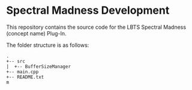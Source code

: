 # Spectral Madness Development

This repository contains the source code for the
LBTS Spectral Madness (concept name) Plug-In.

The folder structure is as follows:

```
.
+-- src
|  +-- BufferSizeManager
+-- main.cpp
+-- README.txt
m
```
